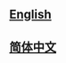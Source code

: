 ## <a href='https://mmtrack.readthedocs.io/en/latest/'>English</a>

## <a href='https://mmtrack.readthedocs.io/zh_CN/latest/'>简体中文</a>
